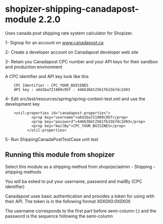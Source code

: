 # shopizer-shipping-canadapost-module 2.2.0

Uses canada post shipping rate system calculator for Shopizer.

1- Signup for an account on www.canadapost.ca

2- Create a developer account on Canadapost developer web site

3- Retain you Canadapost CPC number and your API keys for their sandbox and production environment

A CPC identifier and API key look like this

		CPC Identifier : CPC_YOUR_BUISINES
		API key : a6d1ba721909c95f : 446636bt2561fb15b7dc2d93

4- Edit src/test/resources/spring/spring-context-test.xml and use the development key

		<util:properties id="canadapost-properties">
    			<prop key="username">a6d1ba721909c95f</prop>
    			<prop key="password">446636bt2561fb15b7dc2d93</prop>
    			<prop key="mailBy">CPC_YOUR_BUISINES</prop>
              </util:properties>
       
5- Run ShippingCanadaPostTestCase unit test

## Running this module from shopizer

Select this module as a shipping method from shopizer/admin - Shipping - shipping methods

You will ba esked to put your username, password and mailBy (CPC identifier)

Canadapost uses basic authentication and provides a token for using with their API. The token is in the following format X0X0X0:0X0X0X

The username corresponds to the first part before semi-column (:) and the password is the sequence following the semi-column


